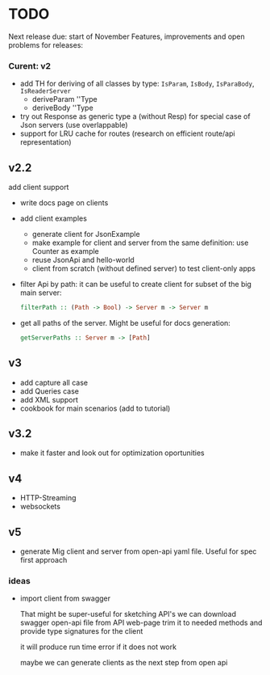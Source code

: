 # TODO

Next release due: start of November
Features, improvements and open problems for releases:

### Curent: v2

* add TH for deriving of all classes by type: `IsParam`, `IsBody`, `IsParaBody`, `IsReaderServer`
   * deriveParam ''Type
   * deriveBody ''Type
* try out Response as generic type a (without Resp) for special case of Json servers (use overlappable)
* support for LRU cache for routes (research on efficient route/api representation)

## v2.2

add client support

* write docs page on clients

* add client examples
  * generate client for JsonExample
  * make example for client and server from the same definition: use Counter as example
  * reuse JsonApi and hello-world
  * client from scratch (without defined server) to test client-only apps

* filter Api by path: it can be useful to create client for subset of the big main server:
  ```haskell
  filterPath :: (Path -> Bool) -> Server m -> Server m
  ```
* get all paths of the server. Might be useful for docs generation:
  ```haskell
  getServerPaths :: Server m -> [Path]
  ```
  
## v3

* add capture all case
* add Queries case
* add XML support
* cookbook for main scenarios (add to tutorial)

## v3.2

* make it faster and look out for optimization oportunities

## v4

* HTTP-Streaming
* websockets

## v5

* generate Mig client and server from open-api yaml file. Useful for spec first approach

### ideas

* import client from swagger

   That might be super-useful for sketching API's we can download
   swagger open-api file from API web-page trim it to needed methods
   and provide type signatures for the client

   it will produce run time error if it does not work

   maybe we can generate clients as the next step from open api
